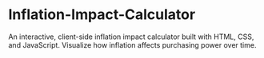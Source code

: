 # Inflation-Impact-Calculator
An interactive, client-side inflation impact calculator built with HTML, CSS, and JavaScript. Visualize how inflation affects purchasing power over time.
